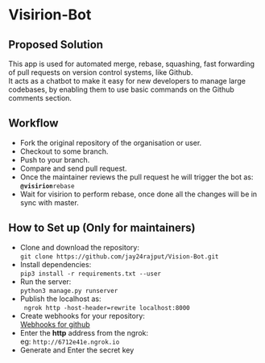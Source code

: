 # Visirion-Bot

## Proposed Solution
This app is used for automated merge, rebase, squashing, fast forwarding of pull requests on version control systems, like Github. <br>
It acts as a chatbot to make it easy for new developers to manage large codebases, by enabling them to use basic commands on the Github comments section.

## Workflow
- Fork the original repository of the organisation or user.<br>
- Checkout to some branch. <br>
- Push to your branch. <br>
- Compare and send pull request.<br>
- Once the maintainer reviews the pull request he will trigger the bot as: <br>
**```@visirion```**```rebase``` <br>
- Wait for visirion to perform rebase, once done all the changes will be in sync with master.

## How to Set up (Only for maintainers)
- Clone and download the repository: <br>
```git clone https://github.com/jay24rajput/Vision-Bot.git``` <br>
- Install dependencies: <br>
```pip3 install -r requirements.txt --user``` <br>
- Run the server: <br>
```python3 manage.py runserver``` <br> 
- Publish the localhost as: <br>
``` ngrok http -host-header=rewrite localhost:8000``` <br>
- Create webhooks for your repository: <br>
[Webhooks for github](https://developer.github.com/webhooks/creating/)
- Enter the **http** address from the ngrok: <br>
eg: ```http://6712e41e.ngrok.io``` <br>
- Generate and Enter the secret key<br>
